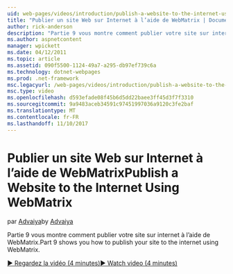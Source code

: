 ```yaml
---
uid: web-pages/videos/introduction/publish-a-website-to-the-internet-using-webmatrix
title: "Publier un site Web sur Internet à l’aide de WebMatrix | Documents Microsoft"
author: rick-anderson
description: "Partie 9 vous montre comment publier votre site sur internet à l’aide de WebMatrix."
ms.author: aspnetcontent
manager: wpickett
ms.date: 04/12/2011
ms.topic: article
ms.assetid: 090f5500-1124-49a7-a295-db97ef739c6a
ms.technology: dotnet-webpages
ms.prod: .net-framework
msc.legacyurl: /web-pages/videos/introduction/publish-a-website-to-the-internet-using-webmatrix
msc.type: video
ms.openlocfilehash: d593efade08f45b6d5dd22baee3ff45d3f7f3310
ms.sourcegitcommit: 9a9483aceb34591c97451997036a9120c3fe2baf
ms.translationtype: MT
ms.contentlocale: fr-FR
ms.lasthandoff: 11/10/2017
---
```

<a name="publish-a-website-to-the-internet-using-webmatrix"></a><span data-ttu-id="942b2-103">Publier un site Web sur Internet à l’aide de WebMatrix</span><span class="sxs-lookup"><span data-stu-id="942b2-103">Publish a Website to the Internet Using WebMatrix</span></span>
====================
<span data-ttu-id="942b2-104">par [Advaiya](https://twitter.com/Advaiyasolns)</span><span class="sxs-lookup"><span data-stu-id="942b2-104">by [Advaiya](https://twitter.com/Advaiyasolns)</span></span>

<span data-ttu-id="942b2-105">Partie 9 vous montre comment publier votre site sur internet à l’aide de WebMatrix.</span><span class="sxs-lookup"><span data-stu-id="942b2-105">Part 9 shows you how to publish your site to the internet using WebMatrix.</span></span>

[<span data-ttu-id="942b2-106">&#9654; Regardez la vidéo (4 minutes)</span><span class="sxs-lookup"><span data-stu-id="942b2-106">&#9654; Watch video (4 minutes)</span></span>](https://channel9.msdn.com/Blogs/ASP-NET-Site-Videos/publish-a-website-to-the-internet-using-webmatrix)
